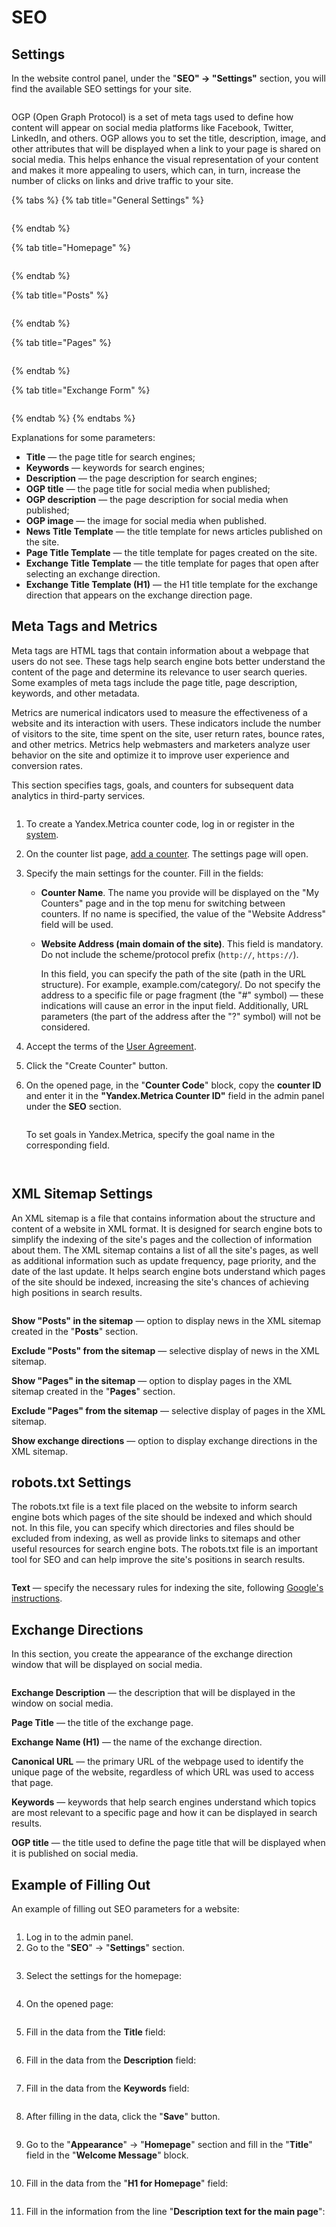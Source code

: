 # SEO

## Settings

In the website control panel, under the "**SEO" → "Settings"** section, you will find the available SEO settings for your site.

<figure><img src="../../../.gitbook/assets/image (1130)_eng.png" alt=""><figcaption></figcaption></figure>

OGP (Open Graph Protocol) is a set of meta tags used to define how content will appear on social media platforms like Facebook, Twitter, LinkedIn, and others. OGP allows you to set the title, description, image, and other attributes that will be displayed when a link to your page is shared on social media. This helps enhance the visual representation of your content and makes it more appealing to users, which can, in turn, increase the number of clicks on links and drive traffic to your site.

{% tabs %}
{% tab title="General Settings" %}
<figure><img src="../../../.gitbook/assets/image (915)_eng.png" alt=""><figcaption></figcaption></figure>
{% endtab %}

{% tab title="Homepage" %}
<figure><img src="../../../.gitbook/assets/image (1236)_eng.png" alt=""><figcaption></figcaption></figure>
{% endtab %}

{% tab title="Posts" %}
<figure><img src="../../../.gitbook/assets/image (859)_eng.png" alt=""><figcaption></figcaption></figure>
{% endtab %}

{% tab title="Pages" %}
<figure><img src="../../../.gitbook/assets/image (1033)_eng.png" alt=""><figcaption></figcaption></figure>
{% endtab %}

{% tab title="Exchange Form" %}
<figure><img src="../../../.gitbook/assets/image (930)_eng.png" alt=""><figcaption></figcaption></figure>
{% endtab %}
{% endtabs %}

Explanations for some parameters:

* **Title** — the page title for search engines;
* **Keywords** — keywords for search engines;
* **Description** — the page description for search engines;
* **OGP title** — the page title for social media when published;
* **OGP description** — the page description for social media when published;
* **OGP image** — the image for social media when published.
* **News Title Template** — the title template for news articles published on the site.
* **Page Title Template** — the title template for pages created on the site.
* **Exchange Title Template** — the title template for pages that open after selecting an exchange direction.
* **Exchange Title Template (H1)** — the H1 title template for the exchange direction that appears on the exchange direction page.

## Meta Tags and Metrics

Meta tags are HTML tags that contain information about a webpage that users do not see. These tags help search engine bots better understand the content of the page and determine its relevance to user search queries. Some examples of meta tags include the page title, page description, keywords, and other metadata.

Metrics are numerical indicators used to measure the effectiveness of a website and its interaction with users. These indicators include the number of visitors to the site, time spent on the site, user return rates, bounce rates, and other metrics. Metrics help webmasters and marketers analyze user behavior on the site and optimize it to improve user experience and conversion rates.

This section specifies tags, goals, and counters for subsequent data analytics in third-party services.

<figure><img src="../../../.gitbook/assets/изображение (2)_eng.png" alt=""><figcaption></figcaption></figure>

1. To create a Yandex.Metrica counter code, log in or register in the [system](https://metrika.yandex.ru).
2. On the counter list page, [add a counter](https://metrika.yandex.ru/add). The settings page will open.
3. Specify the main settings for the counter. Fill in the fields:
   * **Counter Name**. The name you provide will be displayed on the "My Counters" page and in the top menu for switching between counters. If no name is specified, the value of the "Website Address" field will be used.
   * **Website Address (main domain of the site)**. This field is mandatory. Do not include the scheme/protocol prefix (`http://`, `https://`).

       In this field, you can specify the path of the site (path in the URL structure). For example, example.com/category/. Do not specify the address to a specific file or page fragment (the "#" symbol) — these indications will cause an error in the input field. Additionally, URL parameters (the part of the address after the "?" symbol) will not be considered.
4. Accept the terms of the [User Agreement](https://yandex.ru/legal/metrica_termsofuse/).
5. Click the "Create Counter" button.
6. On the opened page, in the "**Counter Code**" block, copy the **counter ID** and enter it in the **"Yandex.Metrica Counter ID"** field in the admin panel under the **SEO** section.

    <figure><img src="../../../.gitbook/assets/изображение (18)_eng.png" alt=""><figcaption></figcaption></figure>

    To set goals in Yandex.Metrica, specify the goal name in the corresponding field.

<figure><img src="../../../.gitbook/assets/image (2122)_eng.png" alt=""><figcaption></figcaption></figure>

<figure><img src="../../../.gitbook/assets/image (2123)_eng.png" alt=""><figcaption></figcaption></figure>

## XML Sitemap Settings

An XML sitemap is a file that contains information about the structure and content of a website in XML format. It is designed for search engine bots to simplify the indexing of the site's pages and the collection of information about them. The XML sitemap contains a list of all the site's pages, as well as additional information such as update frequency, page priority, and the date of the last update. It helps search engine bots understand which pages of the site should be indexed, increasing the site's chances of achieving high positions in search results.

<figure><img src="../../../.gitbook/assets/изображение (49)_eng.png" alt=""><figcaption></figcaption></figure>

**Show "Posts" in the sitemap** — option to display news in the XML sitemap created in the "**Posts**" section.

**Exclude "Posts" from the sitemap** — selective display of news in the XML sitemap.

**Show "Pages" in the sitemap** — option to display pages in the XML sitemap created in the "**Pages**" section.

**Exclude "Pages" from the sitemap** — selective display of pages in the XML sitemap.

**Show exchange directions** — option to display exchange directions in the XML sitemap.

## robots.txt Settings

The robots.txt file is a text file placed on the website to inform search engine bots which pages of the site should be indexed and which should not. In this file, you can specify which directories and files should be excluded from indexing, as well as provide links to sitemaps and other useful resources for search engine bots. The robots.txt file is an important tool for SEO and can help improve the site's positions in search results.

<figure><img src="../../../.gitbook/assets/изображение (161)_eng.png" alt=""><figcaption></figcaption></figure>

**Text** — specify the necessary rules for indexing the site, following [Google's instructions](https://developers.google.com/search/docs/crawling-indexing/robots/create-robots-txt?hl=ru).

## Exchange Directions

In this section, you create the appearance of the exchange direction window that will be displayed on social media.

<figure><img src="../../../.gitbook/assets/изображение (37)_eng.png" alt=""><figcaption></figcaption></figure>

**Exchange Description** — the description that will be displayed in the window on social media.

**Page Title** — the title of the exchange page.

**Exchange Name (H1)** — the name of the exchange direction.

**Canonical URL** — the primary URL of the webpage used to identify the unique page of the website, regardless of which URL was used to access that page.

**Keywords** — keywords that help search engines understand which topics are most relevant to a specific page and how it can be displayed in search results.

**OGP title** — the title used to define the page title that will be displayed when it is published on social media.

## Example of Filling Out

An example of filling out SEO parameters for a website:

<figure><img src="../../../.gitbook/assets/image (1913)_eng.png" alt=""><figcaption></figcaption></figure>

1. Log in to the admin panel.
2. Go to the "**SEO**" -> "**Settings**" section.

<figure><img src="../../../.gitbook/assets/image (1914)_eng.png" alt=""><figcaption></figcaption></figure>

3. Select the settings for the homepage:

<figure><img src="../../../.gitbook/assets/image (1918)_eng.png" alt=""><figcaption></figcaption></figure>

4. On the opened page:

<figure><img src="../../../.gitbook/assets/image (1919)_eng.png" alt=""><figcaption></figcaption></figure>

5. Fill in the data from the **Title** field:

<figure><img src="../../../.gitbook/assets/image (1920)_eng.png" alt=""><figcaption></figcaption></figure>

6. Fill in the data from the **Description** field:

<figure><img src="../../../.gitbook/assets/image (1921)_eng.png" alt=""><figcaption></figcaption></figure>

7. Fill in the data from the **Keywords** field:

<figure><img src="../../../.gitbook/assets/image (1922)_eng.png" alt=""><figcaption></figcaption></figure>

8. After filling in the data, click the "**Save**" button.

<figure><img src="../../../.gitbook/assets/image (1923)_eng.png" alt=""><figcaption></figcaption></figure>

9. Go to the "**Appearance**" -> "**Homepage**" section and fill in the "**Title**" field in the "**Welcome Message**" block.

<figure><img src="../../../.gitbook/assets/image (1927)_eng.png" alt=""><figcaption></figcaption></figure>

10. Fill in the data from the "**H1 for Homepage**" field:

<figure><img src="../../../.gitbook/assets/image (1924)_eng.png" alt=""><figcaption></figcaption></figure>

11. Fill in the information from the line "**Description text for the main page**": 

<figure><img src="../../../.gitbook/assets/image (1926)_eng.png" alt=""><figcaption></figcaption></figure>